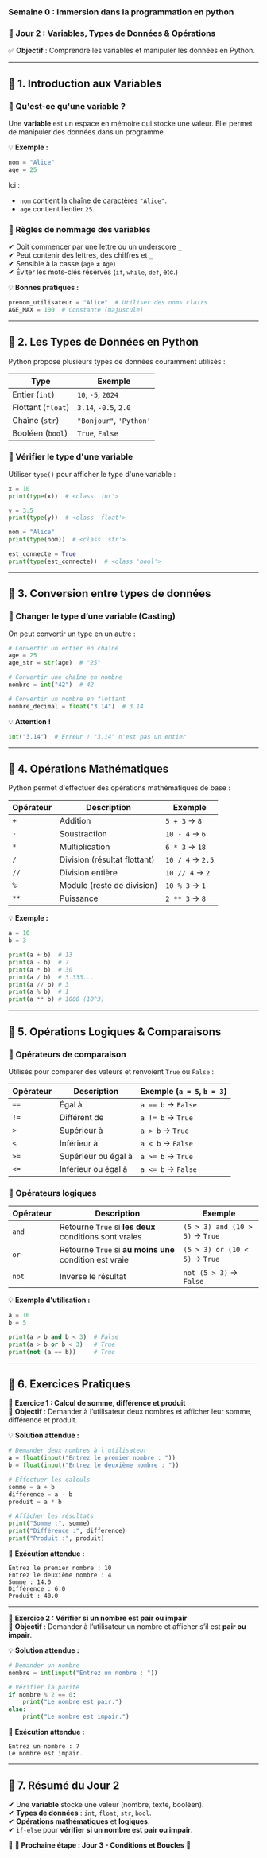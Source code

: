 ### Semaine 0 : Immersion dans la programmation en python

### **📘 Jour 2 : Variables, Types de Données & Opérations**  
✅ **Objectif** : Comprendre les variables et manipuler les données en Python.

---

## **🔹 1. Introduction aux Variables**  

### **📌 Qu'est-ce qu'une variable ?**  
Une **variable** est un espace en mémoire qui stocke une valeur. Elle permet de manipuler des données dans un programme.

💡 **Exemple :**
```python
nom = "Alice"
age = 25
```
Ici :  
- `nom` contient la chaîne de caractères `"Alice"`.  
- `age` contient l’entier `25`.

### **📌 Règles de nommage des variables**
✔ Doit commencer par une lettre ou un underscore `_`  
✔ Peut contenir des lettres, des chiffres et `_`  
✔ Sensible à la casse (`age` ≠ `Age`)  
✔ Éviter les mots-clés réservés (`if`, `while`, `def`, etc.)  

💡 **Bonnes pratiques :**
```python
prenom_utilisateur = "Alice"  # Utiliser des noms clairs
AGE_MAX = 100  # Constante (majuscule)
```

---

## **🔹 2. Les Types de Données en Python**  

Python propose plusieurs types de données couramment utilisés :

| Type        | Exemple |
|------------|---------|
| Entier (`int`) | `10`, `-5`, `2024` |
| Flottant (`float`) | `3.14`, `-0.5`, `2.0` |
| Chaîne (`str`) | `"Bonjour"`, `'Python'` |
| Booléen (`bool`) | `True`, `False` |

### **📌 Vérifier le type d'une variable**  
Utiliser `type()` pour afficher le type d'une variable :
```python
x = 10
print(type(x))  # <class 'int'>

y = 3.5
print(type(y))  # <class 'float'>

nom = "Alice"
print(type(nom))  # <class 'str'>

est_connecte = True
print(type(est_connecte))  # <class 'bool'>
```

---

## **🔹 3. Conversion entre types de données**  

### **📌 Changer le type d’une variable (Casting)**
On peut convertir un type en un autre :
```python
# Convertir un entier en chaîne
age = 25
age_str = str(age)  # "25"

# Convertir une chaîne en nombre
nombre = int("42")  # 42

# Convertir un nombre en flottant
nombre_decimal = float("3.14")  # 3.14
```

💡 **Attention !**
```python
int("3.14")  # Erreur ! "3.14" n'est pas un entier
```

---

## **🔹 4. Opérations Mathématiques**  

Python permet d'effectuer des opérations mathématiques de base :

| Opérateur | Description | Exemple |
|-----------|------------|---------|
| `+` | Addition | `5 + 3` → `8` |
| `-` | Soustraction | `10 - 4` → `6` |
| `*` | Multiplication | `6 * 3` → `18` |
| `/` | Division (résultat flottant) | `10 / 4` → `2.5` |
| `//` | Division entière | `10 // 4` → `2` |
| `%` | Modulo (reste de division) | `10 % 3` → `1` |
| `**` | Puissance | `2 ** 3` → `8` |

💡 **Exemple :**
```python
a = 10
b = 3

print(a + b)  # 13
print(a - b)  # 7
print(a * b)  # 30
print(a / b)  # 3.333...
print(a // b) # 3
print(a % b)  # 1
print(a ** b) # 1000 (10^3)
```

---

## **🔹 5. Opérations Logiques & Comparaisons**  

### **📌 Opérateurs de comparaison**
Utilisés pour comparer des valeurs et renvoient `True` ou `False` :

| Opérateur | Description | Exemple (`a = 5`, `b = 3`) |
|-----------|------------|-----------------------------|
| `==` | Égal à | `a == b` → `False` |
| `!=` | Différent de | `a != b` → `True` |
| `>` | Supérieur à | `a > b` → `True` |
| `<` | Inférieur à | `a < b` → `False` |
| `>=` | Supérieur ou égal à | `a >= b` → `True` |
| `<=` | Inférieur ou égal à | `a <= b` → `False` |

### **📌 Opérateurs logiques**
| Opérateur | Description | Exemple |
|-----------|------------|---------|
| `and` | Retourne `True` si **les deux** conditions sont vraies | `(5 > 3) and (10 > 5)` → `True` |
| `or` | Retourne `True` si **au moins une** condition est vraie | `(5 > 3) or (10 < 5)` → `True` |
| `not` | Inverse le résultat | `not (5 > 3)` → `False` |

💡 **Exemple d'utilisation :**
```python
a = 10
b = 5

print(a > b and b < 3)  # False
print(a > b or b < 3)   # True
print(not (a == b))     # True
```

---

## **🔹 6. Exercices Pratiques**  

🎯 **Exercice 1 : Calcul de somme, différence et produit**  
📌 **Objectif** : Demander à l’utilisateur deux nombres et afficher leur somme, différence et produit.

💡 **Solution attendue :**
```python
# Demander deux nombres à l'utilisateur
a = float(input("Entrez le premier nombre : "))
b = float(input("Entrez le deuxième nombre : "))

# Effectuer les calculs
somme = a + b
difference = a - b
produit = a * b

# Afficher les résultats
print("Somme :", somme)
print("Différence :", difference)
print("Produit :", produit)
```
📌 **Exécution attendue :**
```
Entrez le premier nombre : 10
Entrez le deuxième nombre : 4
Somme : 14.0
Différence : 6.0
Produit : 40.0
```

---

🎯 **Exercice 2 : Vérifier si un nombre est pair ou impair**  
📌 **Objectif** : Demander à l’utilisateur un nombre et afficher s’il est **pair ou impair**.

💡 **Solution attendue :**
```python
# Demander un nombre
nombre = int(input("Entrez un nombre : "))

# Vérifier la parité
if nombre % 2 == 0:
    print("Le nombre est pair.")
else:
    print("Le nombre est impair.")
```
📌 **Exécution attendue :**
```
Entrez un nombre : 7
Le nombre est impair.
```

---

## **🔹 7. Résumé du Jour 2**  
✔ Une **variable** stocke une valeur (nombre, texte, booléen).  
✔ **Types de données** : `int`, `float`, `str`, `bool`.  
✔ **Opérations mathématiques** et **logiques**.  
✔ `if-else` pour **vérifier si un nombre est pair ou impair**.  

📌 **🎯 Prochaine étape : Jour 3 - Conditions et Boucles** 🚀